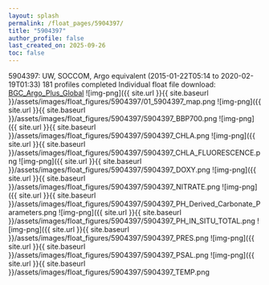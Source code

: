 ```yaml
---
layout: splash
permalink: /float_pages/5904397/
title: "5904397"
author_profile: false
last_created_on: 2025-09-26
toc: false
---
```

 
5904397: UW, SOCCOM, Argo equivalent (2015-01-22T05:14 to 2020-02-19T01:33)
181 profiles completed
Individual float file download: [BGC_Argo_Plus_Global](https://ftp.soest.hawaii.edu/bgc_argo_plus/Individual_Floats/outliers_removed/5904397_Sprof_processed.nc)
![img-png]({{ site.url }}{{ site.baseurl }}/assets/images/float_figures/5904397/01_5904397_map.png
![img-png]({{ site.url }}{{ site.baseurl }}/assets/images/float_figures/5904397/5904397_BBP700.png
![img-png]({{ site.url }}{{ site.baseurl }}/assets/images/float_figures/5904397/5904397_CHLA.png
![img-png]({{ site.url }}{{ site.baseurl }}/assets/images/float_figures/5904397/5904397_CHLA_FLUORESCENCE.png
![img-png]({{ site.url }}{{ site.baseurl }}/assets/images/float_figures/5904397/5904397_DOXY.png
![img-png]({{ site.url }}{{ site.baseurl }}/assets/images/float_figures/5904397/5904397_NITRATE.png
![img-png]({{ site.url }}{{ site.baseurl }}/assets/images/float_figures/5904397/5904397_PH_Derived_Carbonate_Parameters.png
![img-png]({{ site.url }}{{ site.baseurl }}/assets/images/float_figures/5904397/5904397_PH_IN_SITU_TOTAL.png
![img-png]({{ site.url }}{{ site.baseurl }}/assets/images/float_figures/5904397/5904397_PRES.png
![img-png]({{ site.url }}{{ site.baseurl }}/assets/images/float_figures/5904397/5904397_PSAL.png
![img-png]({{ site.url }}{{ site.baseurl }}/assets/images/float_figures/5904397/5904397_TEMP.png
